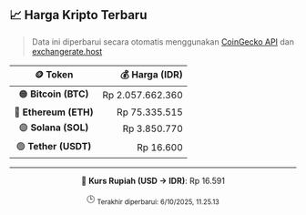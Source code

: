 

<!-- HARGA_KRIPTO -->
## 📈 Harga Kripto Terbaru

> Data ini diperbarui secara otomatis menggunakan [CoinGecko API](https://www.coingecko.com/) dan [exchangerate.host](https://exchangerate.host/)

<div align="center">

| 🪙 Token | 💰 Harga (IDR) |
|:------:|---------------:|
| 🟠 **Bitcoin (BTC)**   | Rp 2.057.662.360 |
| 🔵 **Ethereum (ETH)**  | Rp 75.335.515 |
| 🟣 **Solana (SOL)**    | Rp 3.850.770 |
| 🟢 **Tether (USDT)**   | Rp 16.600 |

---

💱 **Kurs Rupiah (USD → IDR)**: Rp 16.591

🕒 <sub>Terakhir diperbarui: 6/10/2025, 11.25.13</sub>

</div>
<!-- /HARGA_KRIPTO -->